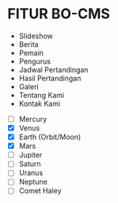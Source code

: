 FITUR BO-CMS
====================
- Slideshow
- Berita
- Pemain
- Pengurus
- Jadwal Pertandingan
- Hasil Pertandingan
- Galeri
- Tentang Kami
- Kontak Kami

- [ ] Mercury
- [x] Venus
- [x] Earth (Orbit/Moon)
- [x] Mars
- [ ] Jupiter
- [ ] Saturn
- [ ] Uranus
- [ ] Neptune
- [ ] Comet Haley
